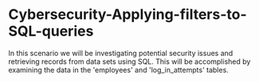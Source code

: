 # Cybersecurity-Applying-filters-to-SQL-queries
In this scenario we will be investigating potential security issues and retrieving records from data sets using SQL. This will be accomplished by examining the data in the 'employees' and 'log_in_attempts' tables.
